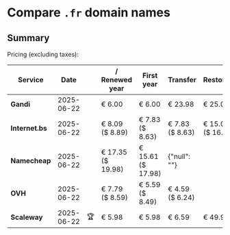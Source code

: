 # Compare `.fr` domain names

## Summary

Pricing (excluding taxes):

| Service | Date |  | / Renewed year | First year | Transfer | Restoration |
|--|--|--|--|--|--|--|
| **Gandi** | 2025-06-22 |  | € 6.00 | € 6.00 | € 23.98 | € 25.00 |
| **Internet.bs** | 2025-06-22 |  | € 8.09<br>($ 8.89) | € 7.83<br>($ 8.63) | € 7.83<br>($ 8.63) | € 15.09<br>($ 16.65) |
| **Namecheap** | 2025-06-22 |  | € 17.35<br>($ 19.98) | € 15.61<br>($ 17.98) | {"null": ""} |  |
| **OVH** | 2025-06-22 |  | € 7.79<br>($ 8.59) | € 5.59<br>($ 8.49) | € 4.59<br>($ 6.24) |  |
| **Scaleway** | 2025-06-22 | 🏆 | € 5.98 | € 5.98 | € 6.59 | € 49.99 |
